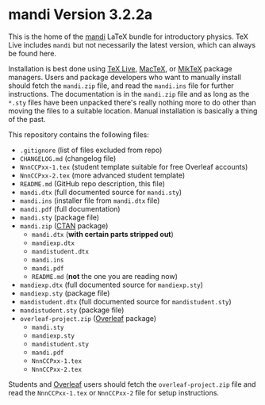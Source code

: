 # mandi Version 3.2.2a

This is the home of the [mandi](https://github.com/heafnerj/mandi) LaTeX 
bundle for introductory physics. TeX Live includes `mandi` but not necessarily 
the latest version, which can always be found here.

Installation is best done using [TeX Live](https://www.tug.org/texlive/),
[MacTeX](https://www.tug.org/mactex/), or [MikTeX](https://miktex.org/) package 
managers. Users and package developers who want to manually install should fetch
the `mandi.zip` file, and read the `mandi.ins` file for further instructions. 
The documentation is in the `mandi.zip` file and as long as the `*.sty` files 
have been unpacked there's really nothing more to do other than moving the files 
to a suitable location. Manual installation is basically a thing of the past.

This repository contains the following files:
- `.gitignore` (list of files excluded from repo)
- `CHANGELOG.md` (changelog file)
- `NnnCCPxx-1.tex` (student template suitable for free Overleaf accounts)
- `NnnCCPxx-2.tex` (more advanced student template)
- `README.md` (GitHub repo description, this file)
- `mandi.dtx` (full documented source for `mandi.sty`)
- `mandi.ins` (installer file from `mandi.dtx` file)
- `mandi.pdf` (full documentation)           
- `mandi.sty` (package file)
- `mandi.zip` ([CTAN](https://www.ctan.org/pkg/mandi) package)
    - `mandi.dtx` (**with certain parts stripped out**)
    - `mandiexp.dtx`
    - `mandistudent.dtx`
    - `mandi.ins`
    - `mandi.pdf`
    - `README.md` (**not** the one you are reading now)
- `mandiexp.dtx` (full documented source for `mandiexp.sty`)
- `mandiexp.sty` (package file)
- `mandistudent.dtx` (full documented source for `mandistudent.sty`)
- `mandistudent.sty` (package file)
- `overleaf-project.zip` ([Overleaf](https://www.overleaf.com) package)
    - `mandi.sty`
    - `mandiexp.sty`
    - `mandistudent.sty`
    - `mandi.pdf`
    - `NnnCCPxx-1.tex`
    - `NnnCCPxx-2.tex`

Students and [Overleaf](https://www.overleaf.com) users should fetch the 
`overleaf-project.zip` file and read the `NnnCCPxx-1.tex` or `NnnCCPxx-2` 
file for setup instructions.
